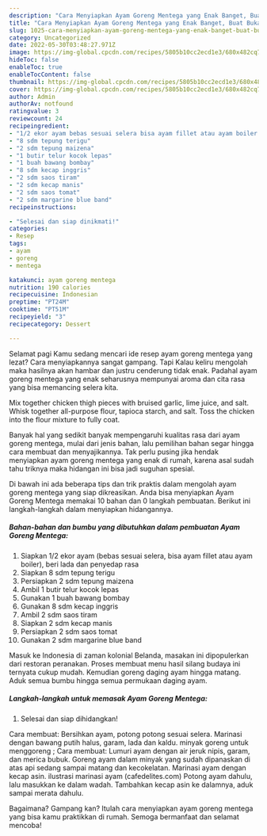 ```yaml
---
description: "Cara Menyiapkan Ayam Goreng Mentega yang Enak Banget, Buat Buka Puasa}"
title: "Cara Menyiapkan Ayam Goreng Mentega yang Enak Banget, Buat Buka Puasa}"
slug: 1025-cara-menyiapkan-ayam-goreng-mentega-yang-enak-banget-buat-buka-puasa
category: Uncategorized
date: 2022-05-30T03:48:27.971Z
image: https://img-global.cpcdn.com/recipes/5805b10cc2ecd1e3/680x482cq70/ayam-goreng-mentega-foto-resep-utama.jpg
hideToc: false
enableToc: true
enableTocContent: false
thumbnail: https://img-global.cpcdn.com/recipes/5805b10cc2ecd1e3/680x482cq70/ayam-goreng-mentega-foto-resep-utama.jpg
cover: https://img-global.cpcdn.com/recipes/5805b10cc2ecd1e3/680x482cq70/ayam-goreng-mentega-foto-resep-utama.jpg
author: Admin
authorAv: notfound
ratingvalue: 3
reviewcount: 24
recipeingredient:
- "1/2 ekor ayam bebas sesuai selera bisa ayam fillet atau ayam boiler beri lada dan penyedap rasa"
- "8 sdm tepung terigu"
- "2 sdm tepung maizena"
- "1 butir telur kocok lepas"
- "1 buah bawang bombay"
- "8 sdm kecap inggris"
- "2 sdm saos tiram"
- "2 sdm kecap manis"
- "2 sdm saos tomat"
- "2 sdm margarine blue band"
recipeinstructions:

- "Selesai dan siap dinikmati!"
categories:
- Resep
tags:
- ayam
- goreng
- mentega

katakunci: ayam goreng mentega 
nutrition: 190 calories
recipecuisine: Indonesian
preptime: "PT24M"
cooktime: "PT51M"
recipeyield: "3"
recipecategory: Dessert

---
```



Selamat pagi Kamu sedang mencari ide resep ayam goreng mentega yang lezat? Cara menyiapkannya sangat gampang. Tapi Kalau keliru mengolah maka hasilnya akan hambar dan justru cenderung tidak enak. Padahal ayam goreng mentega yang enak seharusnya mempunyai aroma dan cita rasa yang bisa memancing selera kita.


Mix together chicken thigh pieces with bruised garlic, lime juice, and salt. Whisk together all-purpose flour, tapioca starch, and salt. Toss the chicken into the flour mixture to fully coat.

Banyak hal yang sedikit banyak mempengaruhi kualitas rasa dari ayam goreng mentega, mulai dari jenis bahan, lalu pemilihan bahan segar hingga cara membuat dan menyajikannya. Tak perlu pusing jika hendak menyiapkan ayam goreng mentega yang enak di rumah, karena asal sudah tahu triknya maka hidangan ini bisa jadi suguhan spesial.


Di bawah ini ada beberapa tips dan trik praktis dalam mengolah ayam goreng mentega yang siap dikreasikan. Anda bisa menyiapkan Ayam Goreng Mentega memakai 10 bahan dan 0 langkah pembuatan. Berikut ini langkah-langkah dalam menyiapkan hidangannya.

<!--inarticleads1-->

##### Bahan-bahan dan bumbu yang dibutuhkan dalam pembuatan Ayam Goreng Mentega:

1. Siapkan 1/2 ekor ayam (bebas sesuai selera, bisa ayam fillet atau ayam boiler), beri lada dan penyedap rasa
1. Siapkan 8 sdm tepung terigu
1. Persiapkan 2 sdm tepung maizena
1. Ambil 1 butir telur kocok lepas
1. Gunakan 1 buah bawang bombay
1. Gunakan 8 sdm kecap inggris
1. Ambil 2 sdm saos tiram
1. Siapkan 2 sdm kecap manis
1. Persiapkan 2 sdm saos tomat
1. Gunakan 2 sdm margarine blue band


Masuk ke Indonesia di zaman kolonial Belanda, masakan ini dipopulerkan dari restoran peranakan. Proses membuat menu hasil silang budaya ini ternyata cukup mudah. Kemudian goreng daging ayam hingga matang. Aduk semua bumbu hingga semua permukaan daging ayam. 

<!--inarticleads2-->

##### Langkah-langkah untuk memasak Ayam Goreng Mentega:


1. Selesai dan siap dihidangkan!

Cara membuat: Bersihkan ayam, potong potong sesuai selera. Marinasi dengan bawang putih halus, garam, lada dan kaldu. minyak goreng untuk menggoreng ; Cara membuat: Lumuri ayam dengan air jeruk nipis, garam, dan merica bubuk. Goreng ayam dalam minyak yang sudah dipanaskan di atas api sedang sampai matang dan kecokelatan. Marinasi ayam dengan kecap asin. ilustrasi marinasi ayam (cafedelites.com) Potong ayam dahulu, lalu masukkan ke dalam wadah. Tambahkan kecap asin ke dalamnya, aduk sampai merata dahulu. 

Bagaimana? Gampang kan? Itulah cara menyiapkan ayam goreng mentega yang bisa kamu praktikkan di rumah. Semoga bermanfaat dan selamat mencoba!
